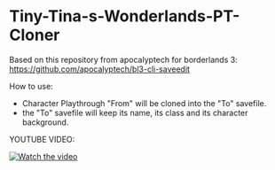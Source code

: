 # Tiny-Tina-s-Wonderlands-PT-Cloner

Based on this repository from apocalyptech for borderlands 3:
https://github.com/apocalyptech/bl3-cli-saveedit

How to use:
- Character Playthrough "From" will be cloned into the "To" savefile.
- the "To" savefile will keep its name, its class and its character background.

YOUTUBE VIDEO:

[![Watch the video](https://i9.ytimg.com/vi_webp/bUt5vF_1GYU/mqdefault.webp?sqp=CPDb5pIG&rs=AOn4CLCcZeB_4DBgU3_s2vk6Aa97OAXVXg)](https://youtu.be/bUt5vF_1GYU)